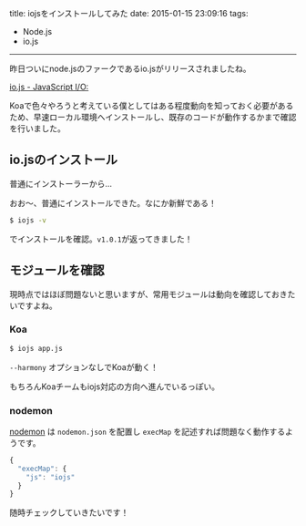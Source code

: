 title: iojsをインストールしてみた
date: 2015-01-15 23:09:16
tags:
- Node.js
- io.js
---

<amp-img src="/2015/01/15/iojsをインストールしてみた/1.png" width="400" height="229"></amp-img>

昨日ついにnode.jsのファークであるio.jsがリリースされましたね。

[io.js - JavaScript I/O:](https://iojs.org/)

Koaで色々やろうと考えている僕としてはある程度動向を知っておく必要があるため、早速ローカル環境へインストールし、既存のコードが動作するかまで確認を行いました。

## io.jsのインストール

普通にインストーラーから…

<amp-img src="/2015/01/15/iojsをインストールしてみた/2.png" width="400" height="229"></amp-img>

おお～、普通にインストールできた。なにか新鮮である！

``` bash
$ iojs -v
```

でインストールを確認。`v1.0.1`が返ってきました！

## モジュールを確認

現時点ではほぼ問題ないと思いますが、常用モジュールは動向を確認しておきたいですよね。

### Koa

``` bash
$ iojs app.js
```

`--harmony` オプションなしでKoaが動く！

もちろんKoaチームもiojs対応の方向へ進んでいるっぽい。

### nodemon

[nodemon](http://nodemon.io/) は `nodemon.json` を配置し `execMap` を記述すれば問題なく動作するようです。


``` javascript
{
  "execMap": {
    "js": "iojs"
  }
}
```

随時チェックしていきたいです！